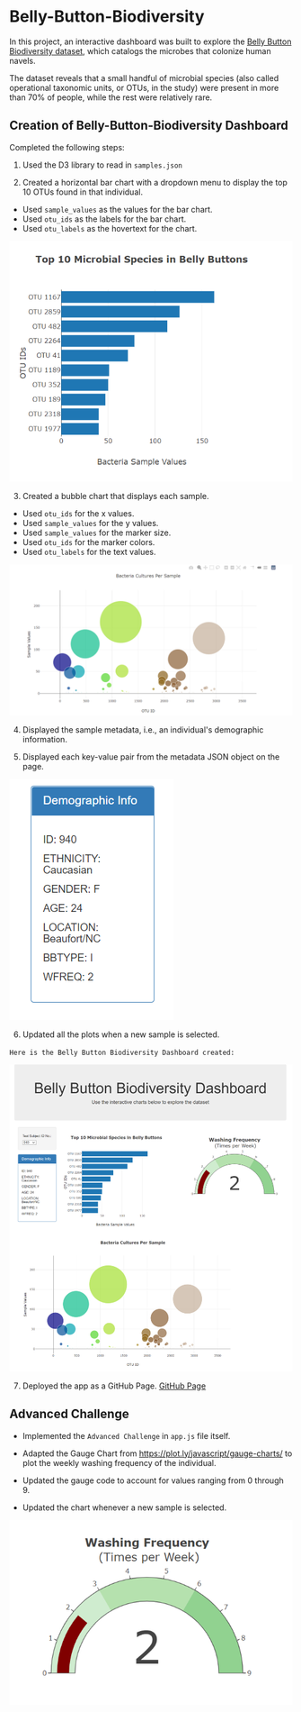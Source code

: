 # Belly-Button-Biodiversity

In this project, an interactive dashboard was built to explore the [Belly Button Biodiversity dataset](http://robdunnlab.com/projects/belly-button-biodiversity/), which catalogs the microbes that colonize human navels.

The dataset reveals that a small handful of microbial species (also called operational taxonomic units, or OTUs, in the study) were present in more than 70% of people, while the rest were relatively rare.

## Creation of Belly-Button-Biodiversity Dashboard

Completed the following steps:

1. Used the D3 library to read in `samples.json`

2. Created a horizontal bar chart with a dropdown menu to display the top 10 OTUs found in that individual.

  * Used `sample_values` as the values for the bar chart.
  * Used `otu_ids` as the labels for the bar chart.
  * Used `otu_labels` as the hovertext for the chart.

  ![bar Chart](Images/bar_chart.png)

3. Created a bubble chart that displays each sample.

  * Used `otu_ids` for the x values.
  * Used `sample_values` for the y values.
  * Used `sample_values` for the marker size.
  * Used `otu_ids` for the marker colors.
  * Used `otu_labels` for the text values.

![Bubble Chart](Images/bubble_chart.png)

4. Displayed the sample metadata, i.e., an individual's demographic information.

5. Displayed each key-value pair from the metadata JSON object on the page.

![Demographic Info](Images/Demographic_Info.png)

6. Updated all the plots when a new sample is selected.

`Here is the Belly Button Biodiversity Dashboard created:`


![Belly Button Biodiversity Dashboard](Images/Belly_Button_Biodiversity_Dashboard.png)

7. Deployed the app as a GitHub Page.
 [GitHub Page](https://indranandagopal.github.io/Belly-Button-Biodiversity/)

## Advanced Challenge 

* Implemented the `Advanced Challenge` in `app.js` file itself.

* Adapted the Gauge Chart from <https://plot.ly/javascript/gauge-charts/> to plot the weekly washing frequency of the individual.

* Updated the gauge code to account for values ranging from 0 through 9.

* Updated the chart whenever a new sample is selected.

![Weekly Washing Frequency Gauge](Images/gauge_chart.png)

